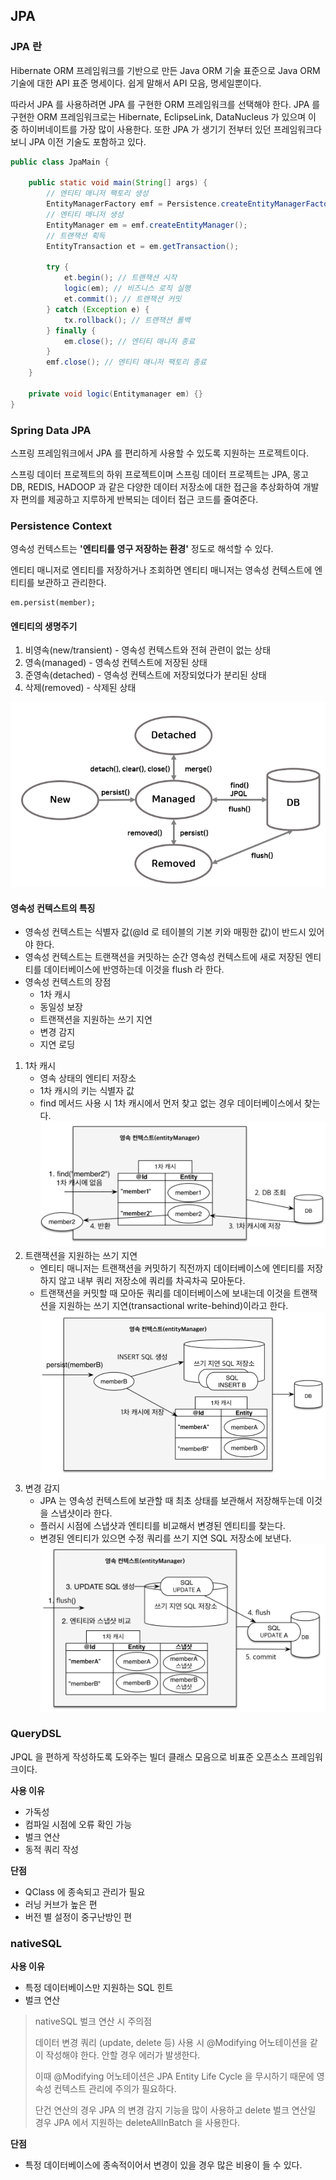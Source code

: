## JPA
### JPA 란
Hibernate ORM 프레임워크를 기반으로 만든 Java ORM 기술 표준으로 Java ORM 기술에 대한 API 표준 명세이다.
쉽게 말해서 API 모음, 명세일뿐이다.

따라서 JPA 를 사용하려면 JPA 를 구현한 ORM 프레임워크를 선택해야 한다.
JPA 를 구현한 ORM 프레임워크로는 Hibernate, EclipseLink, DataNucleus 가 있으며
이 중 하이버네이트를 가장 많이 사용한다. 또한 JPA 가 생기기 전부터 있던 프레임워크다보니
JPA 이전 기술도 포함하고 있다.

```java
public class JpaMain {

    public static void main(String[] args) {
        // 엔티티 매니저 팩토리 생성
        EntityManagerFactory emf = Persistence.createEntityManagerFactory("jpa");
        // 엔티티 매니저 생성
        EntityManager em = emf.createEntityManager();
        // 트랜잭션 획득
        EntityTransaction et = em.getTransaction();
        
        try {
            et.begin(); // 트랜잭션 시작
            logic(em); // 비즈니스 로직 실행
            et.commit(); // 트랜잭션 커밋
        } catch (Exception e) {
            tx.rollback(); // 트랜잭션 롤백
        } finally {
            em.close(); // 엔티티 매니저 종료
        }
        emf.close(); // 엔티티 매니저 팩토리 종료
    }
    
    private void logic(Entitymanager em) {}
}
```

### Spring Data JPA
스프링 프레임워크에서 JPA 를 편리하게 사용할 수 있도록 지원하는 프로젝트이다.

스프링 데이터 프로젝트의 하위 프로젝트이며 스프링 데이터 프로젝트는
JPA, 몽고 DB, REDIS, HADOOP 과 같은 다양한 데이터 저장소에 대한
접근을 추상화하여 개발자 편의를 제공하고 지루하게 반복되는 데이터 접근 코드를 줄여준다.

### Persistence Context
영속성 컨텍스트는 **'엔티티를 영구 저장하는 환경'** 정도로 해석할 수 있다.

엔티티 매니저로 엔티티를 저장하거나 조회하면 엔티티 매니저는 영속성 컨텍스트에 엔티티를 보관하고 관리한다.
```jpaql
em.persist(member);
```
#### 엔티티의 생명주기
1. 비영속(new/transient) - 영속성 컨텍스트와 전혀 관련이 없는 상태
2. 영속(managed) - 영속성 컨텍스트에 저장된 상태
3. 준영속(detached) - 영속성 컨텍스트에 저장되었다가 분리된 상태
4. 삭제(removed) - 삭제된 상태

![img.png](image/img.png)

#### 영속성 컨텍스트의 특징
* 영속성 컨텍스트는 식별자 값(@Id 로 테이블의 기본 키와 매핑한 값)이 반드시 있어야 한다.
* 영속성 컨텍스트는 트랜잭션을 커밋하는 순간 영속성 컨텍스트에 새로 저장된 엔티티를 데이터베이스에 반영하는데 이것을 flush 라 한다.
* 영속성 컨텍스트의 장점
  * 1차 캐시
  * 동일성 보장
  * 트랜잭션을 지원하는 쓰기 지연
  * 변경 감지
  * 지연 로딩

1. 1차 캐시
   * 영속 상태의 엔티티 저장소
   * 1차 캐시의 키는 식별자 값
   * find 메서드 사용 시 1차 캐시에서 먼저 찾고 없는 경우 데이터베이스에서 찾는다.
![img_2.png](image/img_2.png)
2. 트랜잭션을 지원하는 쓰기 지연
   * 엔티티 매니저는 트랜잭션을 커밋하기 직전까지 데이터베이스에 엔티티를 저장하지 않고 내부 쿼리 저장소에 쿼리를 차곡차곡 모아둔다.
   * 트랜잭션을 커밋할 때 모아둔 쿼리를 데이터베이스에 보내는데 이것을 트랜잭션을 지원하는 쓰기 지연(transactional write-behind)이라고 한다.
![img_1.png](image/img_1.png)
3. 변경 감지
   * JPA 는 영속성 컨텍스트에 보관할 때 최초 상태를 보관해서 저장해두는데 이것을 스냅샷이라 한다.
   * 플러시 시점에 스냅샷과 엔티티를 비교해서 변경된 엔티티를 찾는다.
   * 변경된 엔티티가 있으면 수정 쿼리를 쓰기 지연 SQL 저장소에 보낸다.
![img_3.png](image/img_3.png)
### QueryDSL
JPQL 을 편하게 작성하도록 도와주는 빌더 클래스 모음으로 비표준 오픈소스 프레임워크이다.

**사용 이유**
* 가독성
* 컴파일 시점에 오류 확인 가능
* 벌크 연산
* 동적 쿼리 작성

**단점**
* QClass 에 종속되고 관리가 필요
* 러닝 커브가 높은 편
* 버전 별 설정이 중구난방인 편

### nativeSQL
**사용 이유**
* 특정 데이터베이스만 지원하는 SQL 힌트
* 벌크 연산

> nativeSQL 벌크 연산 시 주의점
> 
> 데이터 변경 쿼리 (update, delete 등) 사용 시 @Modifying 어노테이션을 같이 작성해야 한다. 안할 경우 에러가 발생한다.
> 
> 이때 @Modifying 어노테이션은 JPA Entity Life Cycle 을 무시하기 때문에 영속성 컨텍스트 관리에 주의가 필요하다.
> 
> 단건 연산의 경우 JPA 의 변경 감지 기능을 많이 사용하고 delete 벌크 연산일 경우 JPA 에서 지원하는 deleteAllInBatch 을 사용한다.

**단점**
* 특정 데이터베이스에 종속적이어서 변경이 있을 경우 많은 비용이 들 수 있다.